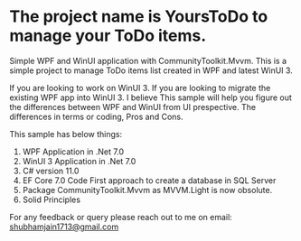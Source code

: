 # The project name is YoursToDo to manage your ToDo items.
Simple WPF and WinUI application with CommunityToolkit.Mvvm.
This is a simple project to manage ToDo items list created in WPF and latest WinUI 3.

If you are looking to work on WinUI 3. If you are looking to migrate the existing WPF app into WinUI 3. I believe This sample will help you figure out the
differences between WPF and WinUI from UI prespective. The differences in terms or coding, Pros and Cons.

This sample has below things:
1) WPF Application in .Net 7.0
2) WinUI 3 Application in .Net 7.0
3) C# version 11.0
4) EF Core 7.0 Code First approach to create a database in SQL Server
5) Package CommunityToolkit.Mvvm as MVVM.Light is now obsolute.
6) Solid Principles


For any feedback or query please reach out to me on email: shubhamjain1713@gmail.com
